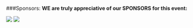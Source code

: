 ###Sponsors:
**WE are truly appreciative of our SPONSORS for this event:**

![]({{site.baseurl}}/assets/bruker.jpg) ![]({{site.baseurl}}/assets/avanti.png)

